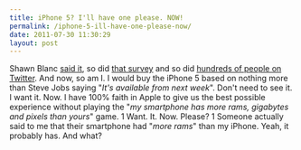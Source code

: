 ```yaml
---
title: iPhone 5? I'll have one please. NOW!
permalink: /iphone-5-ill-have-one-please-now/
date: 2011-07-30 11:30:29
layout: post
---
```


Shawn Blanc [said it](http://shawnblanc.net/2011-07-sight-unseen/), so did [that survey](http://apple.slashdot.org/story/11-07-26/1440246/35-Consumers-Want-iPhone-5-Sight-Unseen) and so did [hundreds of people on Twitter](https://twitter.com/#!/search/want%20iphone%205). And now, so am I. I would buy the iPhone 5 based on nothing more than Steve Jobs saying "_It's available from next week_". Don't need to see it. I want it. Now. I have 100% faith in Apple to give us the best possible experience without playing the "_my smartphone has more rams, gigabytes and pixels than yours_" game. 1 Want. It. Now. Please? 1 Someone actually said to me that their smartphone had "_more rams_" than my iPhone. Yeah, it probably has. And what?